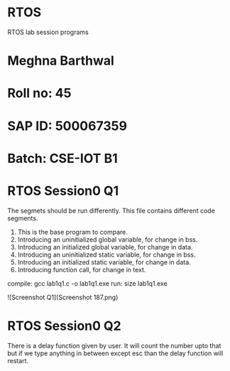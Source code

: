 # RTOS
RTOS lab session programs
# Meghna Barthwal
# Roll no: 45
# SAP ID: 500067359
# Batch: CSE-IOT B1
# RTOS Session0 Q1
The segmets should be run differently. This file contains different code segments.
1. This is the base program to compare.
2. Introducing an uninitialized global variable, for change in bss.
3. Introducing an initialized global variable, for change in data.
4. Introducing an uninitialized static variable, for change in bss.
5. Introducing an initialized static variable, for change in data.
6. Introducing function call, for change in text.

compile: gcc lab1q1.c -o lab1q1.exe 
run: size lab1q1.exe

![Screenshot Q1](Screenshot 187.png)


# RTOS Session0 Q2
There is a delay function given by user. It will count the number upto that but if we type anything in between except esc than the delay function will restart.
